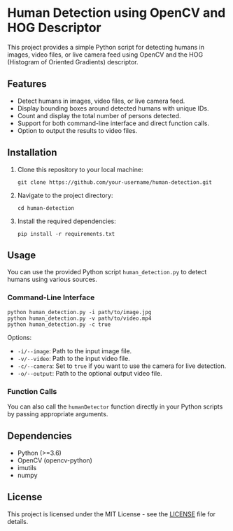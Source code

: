 # Human Detection using OpenCV and HOG Descriptor

This project provides a simple Python script for detecting humans in images, video files, or live camera feed using OpenCV and the HOG (Histogram of Oriented Gradients) descriptor.

## Features
- Detect humans in images, video files, or live camera feed.
- Display bounding boxes around detected humans with unique IDs.
- Count and display the total number of persons detected.
- Support for both command-line interface and direct function calls.
- Option to output the results to video files.

## Installation
1. Clone this repository to your local machine:

   ```
   git clone https://github.com/your-username/human-detection.git
   ```

2. Navigate to the project directory:

   ```
   cd human-detection
   ```

3. Install the required dependencies:

   ```
   pip install -r requirements.txt
   ```

## Usage
You can use the provided Python script `human_detection.py` to detect humans using various sources.

### Command-Line Interface
```
python human_detection.py -i path/to/image.jpg
python human_detection.py -v path/to/video.mp4
python human_detection.py -c true
```

Options:
- `-i/--image`: Path to the input image file.
- `-v/--video`: Path to the input video file.
- `-c/--camera`: Set to `true` if you want to use the camera for live detection.
- `-o/--output`: Path to the optional output video file.

### Function Calls
You can also call the `humanDetector` function directly in your Python scripts by passing appropriate arguments.

## Dependencies
- Python (>=3.6)
- OpenCV (opencv-python)
- imutils
- numpy

## License
This project is licensed under the MIT License - see the [LICENSE](LICENSE) file for details.
